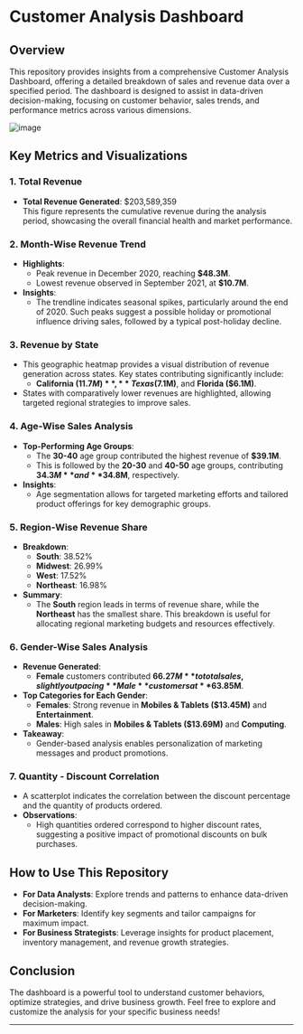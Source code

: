 
# Customer Analysis Dashboard

## Overview

This repository provides insights from a comprehensive Customer Analysis Dashboard, offering a detailed breakdown of sales and revenue data over a specified period. The dashboard is designed to assist in data-driven decision-making, focusing on customer behavior, sales trends, and performance metrics across various dimensions.

![image](https://github.com/user-attachments/assets/6eab802e-20a5-4015-b763-068972d31ee0)
## Key Metrics and Visualizations

### 1. **Total Revenue**
   - **Total Revenue Generated**: $203,589,359  
   This figure represents the cumulative revenue during the analysis period, showcasing the overall financial health and market performance.

### 2. **Month-Wise Revenue Trend**
   - **Highlights**:
     - Peak revenue in December 2020, reaching **$48.3M**.
     - Lowest revenue observed in September 2021, at **$10.7M**.
   - **Insights**:
     - The trendline indicates seasonal spikes, particularly around the end of 2020. Such peaks suggest a possible holiday or promotional influence driving sales, followed by a typical post-holiday decline.

### 3. **Revenue by State**
   - This geographic heatmap provides a visual distribution of revenue generation across states. Key states contributing significantly include:
     - **California ($11.7M)**, **Texas ($7.1M)**, and **Florida ($6.1M)**.
   - States with comparatively lower revenues are highlighted, allowing targeted regional strategies to improve sales.

### 4. **Age-Wise Sales Analysis**
   - **Top-Performing Age Groups**:
     - The **30-40** age group contributed the highest revenue of **$39.1M**.
     - This is followed by the **20-30** and **40-50** age groups, contributing **$34.3M** and **$34.8M**, respectively.
   - **Insights**:
     - Age segmentation allows for targeted marketing efforts and tailored product offerings for key demographic groups.

### 5. **Region-Wise Revenue Share**  
   - **Breakdown**:
     - **South**: 38.52%  
     - **Midwest**: 26.99%  
     - **West**: 17.52%  
     - **Northeast**: 16.98%
   - **Summary**:
     - The **South** region leads in terms of revenue share, while the **Northeast** has the smallest share. This breakdown is useful for allocating regional marketing budgets and resources effectively.

### 6. **Gender-Wise Sales Analysis**
   - **Revenue Generated**:
     - **Female** customers contributed **$66.27M** to total sales, slightly outpacing **Male** customers at **$63.85M**.
   - **Top Categories for Each Gender**:
     - **Females**: Strong revenue in **Mobiles & Tablets ($13.45M)** and **Entertainment**.
     - **Males**: High sales in **Mobiles & Tablets ($13.69M)** and **Computing**.
   - **Takeaway**:
     - Gender-based analysis enables personalization of marketing messages and product promotions.

### 7. **Quantity - Discount Correlation**
   - A scatterplot indicates the correlation between the discount percentage and the quantity of products ordered.
   - **Observations**:
     - High quantities ordered correspond to higher discount rates, suggesting a positive impact of promotional discounts on bulk purchases.

## How to Use This Repository
- **For Data Analysts**: Explore trends and patterns to enhance data-driven decision-making.
- **For Marketers**: Identify key segments and tailor campaigns for maximum impact.
- **For Business Strategists**: Leverage insights for product placement, inventory management, and revenue growth strategies.

## Conclusion
The dashboard is a powerful tool to understand customer behaviors, optimize strategies, and drive business growth. Feel free to explore and customize the analysis for your specific business needs!

---





